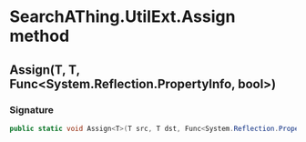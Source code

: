 # SearchAThing.UtilExt.Assign method
## Assign<T>(T, T, Func<System.Reflection.PropertyInfo, bool>)
### Signature
```csharp
public static void Assign<T>(T src, T dst, Func<System.Reflection.PropertyInfo, bool> exclude = null)
```
